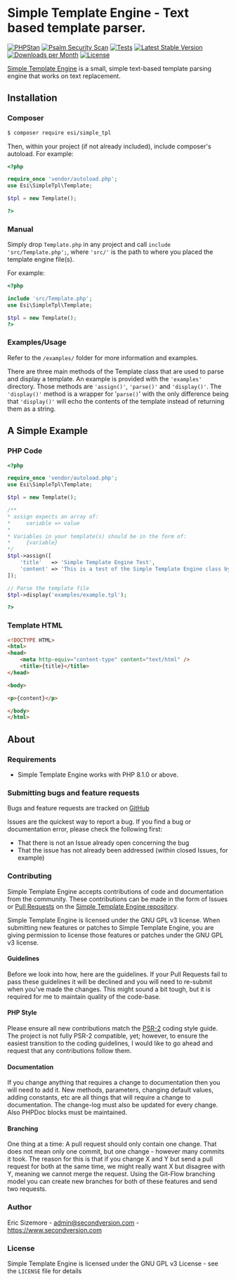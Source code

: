 # Simple Template Engine - Text based template parser.

[![PHPStan](https://github.com/ericsizemore/simple_tpl/actions/workflows/ci.yml/badge.svg)](https://github.com/ericsizemore/simple_tpl/actions/workflows/ci.yml)
[![Psalm Security Scan](https://github.com/ericsizemore/simple_tpl/actions/workflows/psalm.yml/badge.svg)](https://github.com/ericsizemore/simple_tpl/actions/workflows/psalm.yml)
[![Tests](https://github.com/ericsizemore/simple_tpl/actions/workflows/tests.yml/badge.svg)](https://github.com/ericsizemore/simple_tpl/actions/workflows/tests.yml)
[![Latest Stable Version](https://img.shields.io/packagist/v/esi/simple_tpl.svg)](https://packagist.org/packages/esi/simple_tpl)
[![Downloads per Month](https://img.shields.io/packagist/dm/esi/simple_tpl.svg)](https://packagist.org/packages/esi/simple_tpl)
[![License](https://img.shields.io/packagist/l/esi/simple_tpl.svg)](https://packagist.org/packages/esi/simple_tpl)

[Simple Template Engine](http://github.com/ericsizemore/simple_tpl/) is a small, simple text-based 
template parsing engine that works on text replacement.

## Installation

### Composer

```bash
$ composer require esi/simple_tpl
```

Then, within your project (if not already included), include composer's autoload. For example:

```php
<?php

require_once 'vendor/autoload.php';
use Esi\SimpleTpl\Template;

$tpl = new Template();

?>
```

### Manual
Simply drop `Template.php` in any project and call `include 'src/Template.php';`, where 
`'src/'` is the path to where you placed the template engine file(s).

For example:

```php
<?php

include 'src/Template.php';
use Esi\SimpleTpl\Template;

$tpl = new Template();
?>
```

### Examples/Usage

Refer to the `/examples/` folder for more information and examples.

There are three main methods of the Template class that are used to parse and display a template. An example is provided with the `'examples'` directory. 
Those methods are `'assign()'`, `'parse()'` and `'display()'`. The `'display()'` method is a wrapper for '`parse()`' with the only difference being that `'display()'` will echo the contents of the template instead of returning them as a string.

## A Simple Example

### PHP Code
```php
<?php

require_once 'vendor/autoload.php';
use Esi\SimpleTpl\Template;

$tpl = new Template();

/**
* assign expects an array of:
*     variable => value
*
* Variables in your template(s) should be in the form of:
*     {variable}
*/
$tpl->assign([
    'title'   => 'Simple Template Engine Test',
    'content' => 'This is a test of the Simple Template Engine class by Eric Sizemore.'
]);

// Parse the template file
$tpl->display('examples/example.tpl');

?>
```

### Template HTML
```html
<!DOCTYPE HTML>
<html>
<head>
	<meta http-equiv="content-type" content="text/html" />
	<title>{title}</title>
</head>

<body>

<p>{content}</p>

</body>
</html>
```

## About

### Requirements

- Simple Template Engine works with PHP 8.1.0 or above.

### Submitting bugs and feature requests

Bugs and feature requests are tracked on [GitHub](https://github.com/ericsizemore/simple_tpl/issues)

Issues are the quickest way to report a bug. If you find a bug or documentation error, please check the following first:

* That there is not an Issue already open concerning the bug
* That the issue has not already been addressed (within closed Issues, for example)

### Contributing

Simple Template Engine accepts contributions of code and documentation from the community. 
These contributions can be made in the form of Issues or [Pull Requests](http://help.github.com/send-pull-requests/) 
on the [Simple Template Engine repository](https://github.com/ericsizemore/simple_tpl).

Simple Template Engine is licensed under the GNU GPL v3 license. When submitting new features or patches to Simple Template Engine, you are 
giving permission to license those features or patches under the GNU GPL v3 license.

#### Guidelines

Before we look into how, here are the guidelines. If your Pull Requests fail to
pass these guidelines it will be declined and you will need to re-submit when
you’ve made the changes. This might sound a bit tough, but it is required for
me to maintain quality of the code-base.

#### PHP Style

Please ensure all new contributions match the [PSR-2](http://www.php-fig.org/psr/psr-2/)
coding style guide. The project is not fully PSR-2 compatible, yet; however, to ensure 
the easiest transition to the coding guidelines, I would like to go ahead and request 
that any contributions follow them.

#### Documentation

If you change anything that requires a change to documentation then you will
need to add it. New methods, parameters, changing default values, adding
constants, etc are all things that will require a change to documentation. The
change-log must also be updated for every change. Also PHPDoc blocks must be
maintained.

#### Branching

One thing at a time: A pull request should only contain one change. That does
not mean only one commit, but one change - however many commits it took. The
reason for this is that if you change X and Y but send a pull request for both
at the same time, we might really want X but disagree with Y, meaning we cannot
merge the request. Using the Git-Flow branching model you can create new
branches for both of these features and send two requests.

### Author

Eric Sizemore - <admin@secondversion.com> - <https://www.secondversion.com>

### License

Simple Template Engine is licensed under the GNU GPL v3 License - see the `LICENSE` file for details

